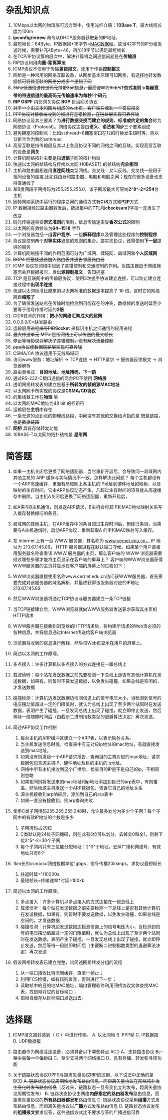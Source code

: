 # 杂乱知识点
1. 10Mbps以太网的物理层可选方案中，使用光纤介质：**10Base T**，最大线缆长度为100m
2. **ipconfig/renew** 命令从DHCP服务器获取新的IP地址。
3. 最短帧长：64Byte，IP数据报+18字节=[MAC数据帧](#mac)。故当42字节的IP分组发送时候，需要补充4Byte=46，再加18字节以满足最短帧长
4. 在TCP/IP协议簇的层次中，解决计算机之间通信问题是在**传输层**
5. RIP协议利用**向量-距离算法**
6. ICMP协议不仅用于传输**差错报文**，还用于传输**控制报文**
7. 网桥是一种常用的网络互联设备，从网桥基本原理可知网桥，有选择地转发数据帧~~可将其互联的网络分成多个逻辑子网~~
8. ~~3khz低通信道传送码元携带3bit信息，最高速率为9kb/s~~:question:**奈式准则->每赫宽带的带通信道的最高码元传输速率为每秒1个码元**
9. **RIP OSPF** 内部网关协议 **BGP** 自治网关协议
10. ~~对于一个由文本和图片组成的web页，客户端只收到一个答应报文~~
11. ~~PPP协议对接收端收到的帧进行差错检测，在链路层实现可靠传输~~
12. 网络协议及其三要素？为**进行数据交换而建立的规则、标准或约定的集合**称为网络协议（Protocol）。网络协议主要由**语义、语法和同步**三个要素组成
12. 避免拥塞的控制点：比如ssthread=8拥塞窗口在12的时候发生超时等，则以12折半作为新的ssthread
13. 高层互联是指传输层及其以上各层协议不同的网络之间的互联。实现高层互联的设备是**网关**
14. 计算机网络拓扑主要是指**通信**子网的拓扑构型
15. 快速以太网的帧结构与传统以太网 (10BASET) 的帧结构**完全相同**
16. 主机和路由器相连用**直连网线**类型网线。交叉线：又叫反线。交叉线一般用于相同设备的连接,比如路由器和路由器、电脑和电脑之间；现在的很多设备也支持直通线了
17. 某B类网段子网掩码为255.255.255.0，该子网段最大可容纳**2^8^-2=254**台主机
18. 因特网端系统中运行的程序之间的通信方式有**C/S**方式和**P2P**方式
19.  IP 数据报经过路由器转发后，数据报中的**TTL**和**checksum**:question:字段一定发生了改变
20. 码元传输速率受**奈式准则**的限制，信息传输速率受**香农公式**的限制
21. 以太网的有效帧长为**64\~1518** 字节
22. 一个浏览器包括一组**客户程序**、一组**解释程序**以及管理这些程序的**控制程序**
23. 协议是控制两个**对等实体**通信的规则的集合。要实现协议，还需使用**下一层**提供的服务
24. 计算机网络按不同的作用范围可分为广域网、城域网、局域网和**个人区域网**
25. ~~BGP4 把最佳通路加入路由表并通告邻居路由器~~
26. ICMP 协议在网络中起到了差错控制和交通控制的作用。当路由器由于网络拥塞而丢弃数据报时，发出**源抑制报文**，告知拥塞
26. TCP 是互联网中的传输层协议，使用3次握手协议建立连接，可以防止建立连接过程中**出现半连接**
27. 快速以太网标准比原来的以太网标准的数据速率提高了 10 倍，这时它的网络跨距**缩短了**
28. 为了确保发送站点在传输时能检测到可能存在的冲突，数据帧的发送时延至少要等于信号传播时延的**2倍**
29. CIDR技术的作用：**把小的网络汇聚成大的超网**
30. 0.0.0.0/0=缺省路由
31. 运输层用~~进程编号PID~~__Socket__ 来标识主机之间通信的应用进程
32. ~~最大传送单元 MTU 是指网络上可以传送的最大帧长~~
33. ~~停止等待协议只解决了差错控制，没有解决流量控制~~
34. ~~ppp协议使数据链路层实现可靠传输~~
35. CSMA/CA 协议适用于无线局域网
36. 访问www服务：地址解析 -> TCP连接 -> HTTP请求 -> 服务器反馈报文 -> 浏览器解析
37. 路由表格式：**目的地址、地址掩码、下一跳**
38. 通过RS-232-C接口通信的两台PC不使用 **网络层**
39. 透明网桥转发表的建立是基于**所转发的帧的源MAC地址**
40. 以太网网卡所实现的协议是**CSMA/CD协议**
41. 的集线器工作在**物理** 层
42. 以太网的MAC地址为48 bit 的标识符
43. 运输层在**主机**中存在
44. 一条无源的点到点的物理线路段，中间没有其他的交换结点指的是 既是链路，~~也是数据链路~~
45. **网桥** 具有存储转发功能
46. 10BASE-T以太网的拓扑结构是 **星形网**

# 简答题
1. 如果一主机关闭后更换了网络适配器，当它重新开启后，会导致同一局域网内其他主机的 ARP 缓存与实际情况不一致，怎样解决此问题？
每个主机都设有一个ARP高速缓存，里面有局域网上各主机的IP地址到硬件地址的映射，以及映射的生存时间。它由ARP协议动态产生，凡超过生存时间的项目就从高速缓存中删除。当主机A关闭后更换了网络适配器，重新开启后，
 1. 如A需与B主机通信，则发送ARP请求，B主机会将其IP和MAC地址映射关系写入缓存替换掉旧的条目。
 2. 局域网的其他主机，在ARP缓存中的条目超过生存时间后，删除旧条目，当需要与A主机通信时，启动ARP协议，重新获取A 的IP和MAC映射写入缓存。

2. 在 Internet 上有一台 WWW 服务器，其名称为 www.cernet.edu.cn， IP 地址为 213.67.145.89， HTTP 服务器进程在默认端口守候。如果某个用户直接用服务器名称查看该 WWW 服务器的主页，那么客户端的 WWW 浏览器需要经过哪些步骤才能将主页显示在客户端的屏幕上？
客户端的WWW浏览器获得WWW服务器的主页并显示在客户端的屏幕上的过程如下：
 1. WWW浏览器直接使用名称www.cernet.edu.cn访问该WWW服务器，首先需要完成对该服务器的域名解析，并最终获得该服务器对应的IP地址213.67.145.89
 2. 然后WWW浏览器将通过TCP协议与服务器建立一条TCP链接
 3. 当TCP链接建立后，WWW浏览器就向WWW服务器发送要求获取其主页的HTTP请求
 4. WWW服务器在接收到浏览器的HTTP请求后，将构建所请求的Web页必须的各种信息，并将信息通过Internet传送给客户端浏览器
 5. 浏览器将收到的信息进行解释，然后将Web页显示在用户的屏幕上。

3. 简述以太网的工作原理。
 1. 多点接入：许多计算机以多点接入的方式连接在一跟总线上
 2. 载波侦听：每个站在发送数据之前先要检测一下总线上是否有其他计算机在发送数据，如果有，则暂时不要发送数据，以免发生碰撞，如果总线是空闲的，才发送数据
 3. 碰撞检测：计算机边发送数据边检测信道上的信号电压大小，当检测到信号的电压摆动值超过一定的门限值时，就认为总线上出现了至少两个站同时在发送数据，表明产生了碰撞，一旦发现总线上出现了碰撞，就立即停止发送，然后等待一段随即时间后（由截断二进制指数类型的退避算法决定）再次发送。
 
1. 简述ARP协议工作机制
    1. 每台主机的ARP缓冲区建立一个ARP表，以表示映射关系。
    2. 当主机发送信息时候，检查表中有无对应ip地址的mac地址，有就直接发送到mac地址。
    3. 如果没有则发起一个ARP请求报告，查询目的主机对应的mac地址，请求数据包包含源主机IP、硬件地址及目的主机的ip地址。
    4. 网络中所有主机接收到这个广播后，检查目的IP是不是自己的ip，不相同则忽略
    5. 如果相同则将发送来的mac地址和ip地址添加到自己的arp表中，有则覆盖。然后给源主机发送一个ARP数据包，告诉它自己的地址关系
    6. 源主机接收到arp响应后，添加到自己的arp表中
    7. 如果一直没有接收到，则arp查询失败
    
3. 使用C类子网掩码255.255.255.248时，允许最多划分为多少个子网？每个子网中的有效IP地址的个数是多少
    1. 子网掩码占29位
    2. C类默认是24位子网掩码，则在此有5位可以划分。去掉全0和全1，则剩下位2^5^-2=30个子网
    3. 每个子网内只有三位能分配地址：2^3^个地址，去掉广播和网络号，有效地址只有6个
    
4. 1km长的csma/cd网络数据率位1gbps，信号传播20kkmps，求协议最短帧长
    1. 往返时延=1/10000s
    2. 最短帧长=传输速率*时延=100kb
    
5. 简述以太网的工作原理。
    1. 多点接入：许多计算机以多点接入的方式连接在一跟总线上
    2. 载波侦听：每个站在发送数据之前先要检测一下总线上是否有其他计算机在发送数据，如果有，则暂时不要发送数据，以免发生碰撞，如果总线是空闲的，才发送数据
    3. 碰撞检测：计算机边发送数据边检测信道上的信号电压大小，当检测到信号的电压摆动值超过一定的门限值时，就认为总线上出现了至少两个站同时在发送数据，表明产生了碰撞，一旦发现总线上出现了碰撞，就立即停止发送，然后等待一段随即时间后（由截断二进制指数类型的退避算法决定）再次发送
    
5. 假设网桥转发表已建立完整，试简述网桥转发分组的流程
    1. 从一端口接收比特流到缓存，直至一帧止；
    2. 利用FCS检错，如有错则丢弃，否则进行下一步；
    3. 读取帧中的目的地MAC地址，端口管理软件利用网桥协议实体查找MAC表，找到帧对应的目标端口；
    4. 把帧自缓存从目标端口发送出去。
 
# 选择题
1. ICMP报文被封装到（  C    ）中进行传输。
    A. 以太网帧 		B. PPP帧		C. IP数据报	 	D. UDP数据报
    
1. 路由器作为网络互连设备，必须具备以下哪些特点 ACD
A、支持路由协议
~~B、至少具备一个备份口~~
C、至少支持两个网络接口
D、具有存储、转发和寻径功能

3. 关于链路状态协议OPFS与距离矢量协议RIP的区别，以下说法中正确的是 BCD 
~~A. 链路状态协议周期性地发布路由信息，而距离矢量协议在网络拓扑发生变化时发布路由信息~~（反过来，链路状态一旦有变化立刻发布，距离矢量协议周期性发布）
B. 链路状态协议由网络**内部指定的路由器发布**路由信息，而距离矢量协议的**所有路由器都发布**路由信息
C. 链路状态协议采用**组播**方式发布路由信息，而距离矢量协议以**广播**方式发布路由信息
D. 链路状态协议发布的**组播报文**要求应答，这种通信方式比不要求应答的广播通信可靠
 
 
 
 